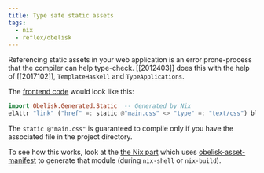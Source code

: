 ```yaml
---
title: Type safe static assets
tags:
  - nix
  - reflex/obelisk
---
```


Referencing static assets in your web application is an error prone-process that the compiler can help type-check. [[2012403]] does this with the help of [[2017102]], `TemplateHaskell` and `TypeApplications`. 

The [frontend code](https://github.com/obsidiansystems/obelisk/blob/d9df151ed175be4f2dff721676e412a88a0596c1/skeleton/frontend/src/Frontend.hs#L30) would look like this:

```haskell
import Obelisk.Generated.Static  -- Generated by Nix
elAttr "link" ("href" =: static @"main.css" <> "type" =: "text/css") blank
```

The `static @"main.css"` is guaranteed to compile only if you have the associated file in the project directory. 

To see how this works, look at the [the Nix part](https://github.com/obsidiansystems/obelisk/blob/d9df151ed175be4f2dff721676e412a88a0596c1/default.nix#L64-L74) which uses [obelisk-asset-manifest](https://github.com/obsidiansystems/obelisk/tree/master/lib/asset/manifest) to generate that module (during `nix-shell` or `nix-build`).
